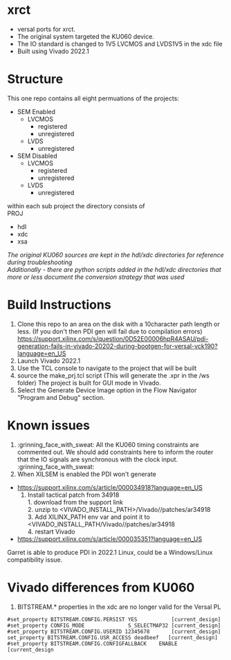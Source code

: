 # xrct
- versal ports for xrct.
- The original system targeted the KU060 device.
- The IO standard is changed to 1V5 LVCMOS and LVDS1V5 in the xdc file
- Built using Vivado 2022.1

# Structure
This one repo contains all eight permuations of the projects:
  - SEM Enabled
    - LVCMOS
      - registered
      - unregistered
    - LVDS
      - unregistered
  - SEM Disabled
    - LVCMOS
      - registered
      - unregistered
    - LVDS
      - unregistered

within each sub project the directory consists of <br>
PROJ
  - hdl
  - xdc
  - xsa

<i> The original KU060 sources are kept in the hdl/xdc directories for reference during troubleshooting <br>
Additionally - there are python scripts added in the hdl/xdc directories that more or less document the conversion strategy that was used </i>

# Build Instructions
1. Clone this repo to an area on the disk with a 10character path length or less.  (If you don't then PDI gen will fail due to compilation errors) <a href> https://support.xilinx.com/s/question/0D52E00006hpR4ASAU/pdi-generation-fails-in-vivado-20202-during-bootgen-for-versal-vck190?language=en_US </a>
2. Launch Vivado 2022.1
3. Use the TCL console to navigate to the project that will be built
4. source the make_prj.tcl script (This will generate the .xpr in the /ws folder)
   The project is built for GUI mode in Vivado.
6. Select the Generate Device Image option in the Flow Navigator "Program and Debug" section.

# Known issues
1.  :grinning_face_with_sweat: All the KU060 timing constraints are commented out.  We should add constraints here to inform the router that the IO signals are synchronous with the clock input. :grinning_face_with_sweat:
2.  When XILSEM is enabled the PDI won't generate
- <a href>https://support.xilinx.com/s/article/000034918?language=en_US</a>
    1. Install tactical patch from 34918<br>
      1. download from the support link<br>
      2. unzip to <VIVADO_INSTALL_PATH>/Vivado/<ver>/patches/ar34918<br>
      3. Add XILINX_PATH env var and point it to <VIVADO_INSTALL_PATH/Vivado/<ver>/patches/ar34918<br>
      4. restart Vivado<br>
- <a href>https://support.xilinx.com/s/article/000035351?language=en_US</a>

Garret is able to produce PDI in 2022.1 Linux, could be a Windows/Linux compatibility issue.


# Vivado differences from KU060
1.  BITSTREAM.* properties in the xdc are no longer valid for the Versal PL
```
#set_property BITSTREAM.CONFIG.PERSIST YES           [current_design]
#set_property CONFIG_MODE              S_SELECTMAP32 [current_design]
#set_property BITSTREAM.CONFIG.USERID 12345678       [current_design]
set_property BITSTREAM.CONFIG.USR_ACCESS deadbeef   [current_design]
#set_property BITSTREAM.CONFIG.CONFIGFALLBACK    ENABLE      [current_design
```


